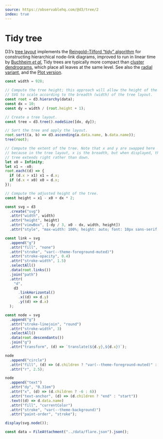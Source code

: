 ```yaml
---
source: https://observablehq.com/@d3/tree/2
index: true
---
```


# Tidy tree

D3’s [tree layout](https://d3js.org/d3-hierarchy/tree) implements the [Reingold–Tilford “tidy” algorithm](http://reingold.co/tidier-drawings.pdf) for constructing hierarchical node-link diagrams, improved to run in linear time by [Buchheim _et al._](http://dirk.jivas.de/papers/buchheim02improving.pdf) Tidy trees are typically more compact than [cluster dendrograms](./cluster), which place all leaves at the same level. See also the [radial variant](./radial-tree), and the [Plot version](../plot/tree).

```js echo
const width = 928;

// Compute the tree height; this approach will allow the height of the
// SVG to scale according to the breadth (width) of the tree layout.
const root = d3.hierarchy(data);
const dx = 10;
const dy = width / (root.height + 1);

// Create a tree layout.
const tree = d3.tree().nodeSize([dx, dy]);

// Sort the tree and apply the layout.
root.sort((a, b) => d3.ascending(a.data.name, b.data.name));
tree(root);

// Compute the extent of the tree. Note that x and y are swapped here
// because in the tree layout, x is the breadth, but when displayed, the
// tree extends right rather than down.
let x0 = Infinity;
let x1 = -x0;
root.each((d) => {
  if (d.x > x1) x1 = d.x;
  if (d.x < x0) x0 = d.x;
});

// Compute the adjusted height of the tree.
const height = x1 - x0 + dx * 2;

const svg = d3
  .create("svg")
  .attr("width", width)
  .attr("height", height)
  .attr("viewBox", [-dy / 3, x0 - dx, width, height])
  .attr("style", "max-width: 100%; height: auto; font: 10px sans-serif;");

const link = svg
  .append("g")
  .attr("fill", "none")
  .attr("stroke", "var(--theme-foreground-muted)")
  .attr("stroke-opacity", 0.4)
  .attr("stroke-width", 1.5)
  .selectAll()
  .data(root.links())
  .join("path")
  .attr(
    "d",
    d3
      .linkHorizontal()
      .x((d) => d.y)
      .y((d) => d.x)
  );

const node = svg
  .append("g")
  .attr("stroke-linejoin", "round")
  .attr("stroke-width", 3)
  .selectAll()
  .data(root.descendants())
  .join("g")
  .attr("transform", (d) => `translate(${d.y},${d.x})`);

node
  .append("circle")
  .attr("fill", (d) => (d.children ? "var(--theme-foreground-muted)" : "var(--theme-foreground-fainter)"))
  .attr("r", 2.5);

node
  .append("text")
  .attr("dy", "0.31em")
  .attr("x", (d) => (d.children ? -6 : 6))
  .attr("text-anchor", (d) => (d.children ? "end" : "start"))
  .text((d) => d.data.name)
  .attr("fill", "currentColor")
  .attr("stroke", "var(--theme-background)")
  .attr("paint-order", "stroke");

display(svg.node());
```

```js echo
const data = FileAttachment("../data/flare.json").json();
```
